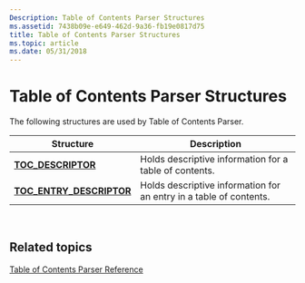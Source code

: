 ```yaml
---
Description: Table of Contents Parser Structures
ms.assetid: 7438b09e-e649-462d-9a36-fb19e0817d75
title: Table of Contents Parser Structures
ms.topic: article
ms.date: 05/31/2018
---
```


# Table of Contents Parser Structures

The following structures are used by Table of Contents Parser.



| Structure                                              | Description                                                        |
|--------------------------------------------------------|--------------------------------------------------------------------|
| [**TOC\_DESCRIPTOR**](/windows/desktop/api/wmcodecdsp/ns-wmcodecdsp-toc_descriptor)              | Holds descriptive information for a table of contents.             |
| [**TOC\_ENTRY\_DESCRIPTOR**](/windows/desktop/api/wmcodecdsp/ns-wmcodecdsp-toc_entry_descriptor) | Holds descriptive information for an entry in a table of contents. |



 

## Related topics

<dl> <dt>

[Table of Contents Parser Reference](toc-parser-reference.md)
</dt> </dl>

 

 



